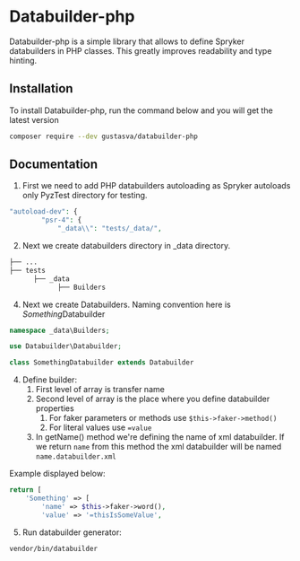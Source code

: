 Databuilder-php
========

Databuilder-php is a simple library that allows to define Spryker databuilders in PHP classes.
This greatly improves readability and type hinting.

## Installation

To install Databuilder-php, run the command below and you will get the latest version

```sh
composer require --dev gustasva/databuilder-php
```

## Documentation

1. First we need to add PHP databuilders autoloading as Spryker autoloads only PyzTest directory for testing.

``` php
"autoload-dev": {
        "psr-4": {
            "_data\\": "tests/_data/",
```

2. Next we create databuilders directory in _data directory.

```bash
├── ...
├── tests
      ├── _data
            ├── Builders
```

4. Next we create Databuilders. Naming convention here is *Something*Databuilder

``` php
namespace _data\Builders;

use Databuilder\Databuilder;

class SomethingDatabuilder extends Databuilder
```

4. Define builder:
   1. First level of array is transfer name
   2. Second level of array is the place where you define databuilder properties
      1. For faker parameters or methods use `$this->faker->method()`
      2. For literal values use `=value`
   3. In getName() method we're defining the name of xml databuilder. If we return `name` from this method the xml databuilder will be named `name.databuilder.xml`

Example displayed below:
``` php
return [
    'Something' => [
        'name' => $this->faker->word(),
        'value' => '=thisIsSomeValue',
```

5. Run databuilder generator:

```sh
vendor/bin/databuilder
```